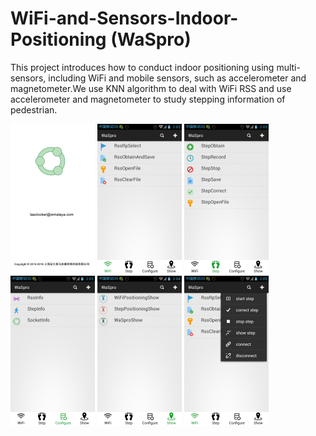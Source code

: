 # WiFi-and-Sensors-Indoor-Positioning (WaSpro)
This project introduces how to conduct indoor positioning using multi-sensors, including WiFi and mobile sensors, such as accelerometer and magnetometer.We use KNN algorithm to deal with WiFi RSS and use accelerometer and magnetometer to study stepping information of pedestrian.

<img src="res/drawable/splash_image.jpg" width="135" height="240">  <img src="res/drawable/wifi_image.jpg" width="135" height="240">  <img src="res/drawable/step_image.jpg" width="135" height="240">  <img src="res/drawable/configure_image.jpg" width="135" height="240">   <img src="res/drawable/show_image.jpg" width="135" height="240">  <img src="res/drawable/menu_image.jpg" width="135" height="240">
